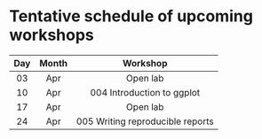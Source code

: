 # Tentative schedule of upcoming workshops

| Day | Month | Workshop                          |
|:---:|:-----:|:---------------------------------:|
| 03  | Apr   | Open lab                          |
| 10  | Apr   | 004 Introduction to ggplot        |
| 17  | Apr   | Open lab                          |
| 24  | Apr   | 005 Writing reproducible reports  |

